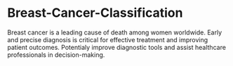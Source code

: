 # Breast-Cancer-Classification
Breast cancer is a leading cause of death among women worldwide. Early and precise diagnosis is critical for effective treatment and improving patient outcomes. Potentialy improve diagnostic tools and assist healthcare professionals in decision-making.
